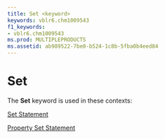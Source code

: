 ```yaml
---
title: Set <keyword>
keywords: vblr6.chm1009543
f1_keywords:
- vblr6.chm1009543
ms.prod: MULTIPLEPRODUCTS
ms.assetid: ab989522-7be0-b524-1c8b-5fba0b4eed84
---
```



# Set <keyword>

The  **Set** keyword is used in these contexts:

[Set Statement](set-statement.md)

[Property Set Statement](property-set-statement.md)


